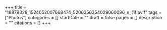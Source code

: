 +++
title = "18879328_1524052007668474_5206356354029060096_n_(1).avif"
tags = ["Photos"]
categories = []
startDate = ""
draft = false
pages = []
description = ""
citations = []
+++

